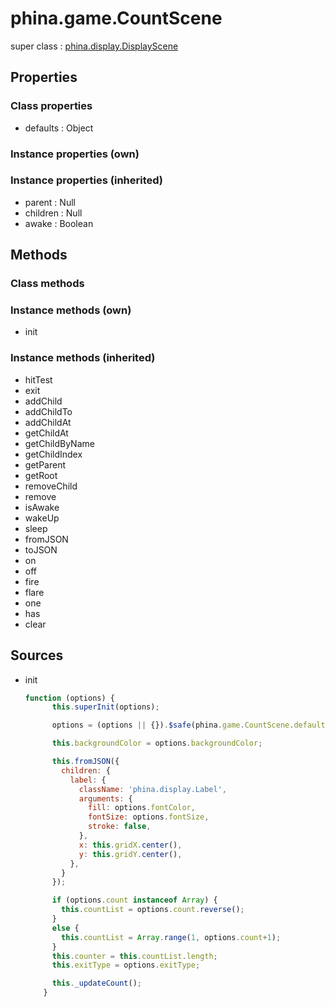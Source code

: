 # phina.game.CountScene

super class : [phina.display.DisplayScene](phina.display.DisplayScene.md)

## Properties

### Class properties

* defaults : Object

### Instance properties (own)


### Instance properties (inherited)

* parent : Null
* children : Null
* awake : Boolean

## Methods

### Class methods


### Instance methods (own)

* init

### Instance methods (inherited)

* hitTest
* exit
* addChild
* addChildTo
* addChildAt
* getChildAt
* getChildByName
* getChildIndex
* getParent
* getRoot
* removeChild
* remove
* isAwake
* wakeUp
* sleep
* fromJSON
* toJSON
* on
* off
* fire
* flare
* one
* has
* clear

## Sources

* init
  ```javascript
  function (options) {
        this.superInit(options);
  
        options = (options || {}).$safe(phina.game.CountScene.defaults);
  
        this.backgroundColor = options.backgroundColor;
  
        this.fromJSON({
          children: {
            label: {
              className: 'phina.display.Label',
              arguments: {
                fill: options.fontColor,
                fontSize: options.fontSize,
                stroke: false,
              },
              x: this.gridX.center(),
              y: this.gridY.center(),
            },
          }
        });
  
        if (options.count instanceof Array) {
          this.countList = options.count.reverse();
        }
        else {
          this.countList = Array.range(1, options.count+1);
        }
        this.counter = this.countList.length;
        this.exitType = options.exitType;
  
        this._updateCount();
      }
  ```

